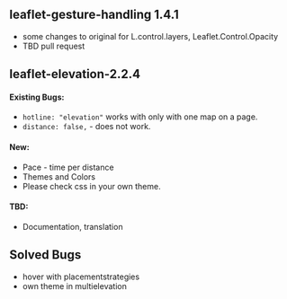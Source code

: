 ## leaflet-gesture-handling 1.4.1
* some changes to original for L.control.layers, Leaflet.Control.Opacity
* TBD pull request

## leaflet-elevation-2.2.4

#### Existing Bugs:
* `hotline: "elevation"` works with only with one map on a page.
* `distance: false,` - does not work.

#### New:
* Pace - time per distance
* Themes and Colors
* Please check css in your own theme.

#### TBD:
* Documentation, translation

## Solved Bugs
* hover with placementstrategies
* own theme in multielevation
